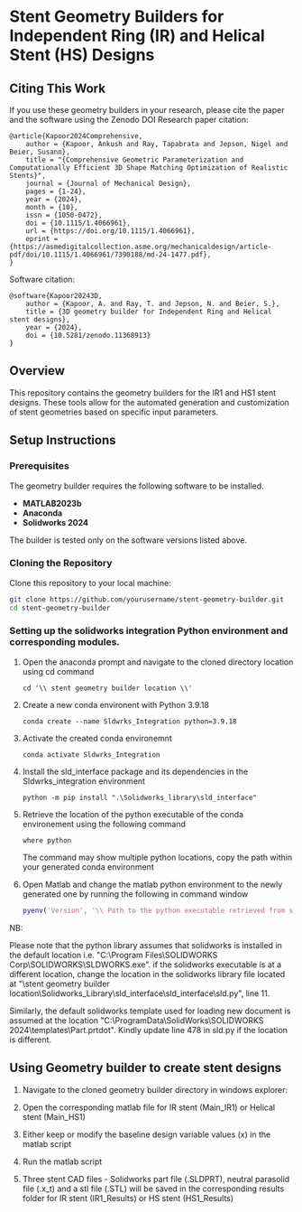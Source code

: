 # Stent Geometry Builders for Independent Ring (IR) and Helical Stent (HS) Designs

## Citing This Work

If you use these geometry builders in your research, please cite the paper and the software using the Zenodo DOI
Research paper citation:

```
@article{Kapoor2024Comprehensive,
    author = {Kapoor, Ankush and Ray, Tapabrata and Jepson, Nigel and Beier, Susann},
    title = "{Comprehensive Geometric Parameterization and Computationally Efficient 3D Shape Matching Optimization of Realistic Stents}",
    journal = {Journal of Mechanical Design},
    pages = {1-24},
    year = {2024},
    month = {10},
    issn = {1050-0472},
    doi = {10.1115/1.4066961},
    url = {https://doi.org/10.1115/1.4066961},
    eprint = {https://asmedigitalcollection.asme.org/mechanicaldesign/article-pdf/doi/10.1115/1.4066961/7390188/md-24-1477.pdf},
}
```
Software citation:
```
@software{Kapoor20243D,
    author = {Kapoor, A. and Ray, T. and Jepson, N. and Beier, S.},
    title = {3D geometry builder for Independent Ring and Helical stent designs},
    year = {2024},
    doi = {10.5281/zenodo.11368913}
}
```

## Overview

This repository contains the geometry builders for the IR1 and HS1 stent designs. These tools allow for the automated generation and customization of stent geometries based on specific input parameters.

## Setup Instructions

### Prerequisites

The geometry builder requires the following software to be installed. 

- **MATLAB2023b** 
- **Anaconda**
-  **Solidworks 2024**

The builder is tested only on the software versions listed above.

### Cloning the Repository

Clone this repository to your local machine:

```bash
git clone https://github.com/yourusername/stent-geometry-builder.git
cd stent-geometry-builder
```
### Setting up the solidworks integration Python environment and corresponding modules. 

1. Open the anaconda prompt and navigate to the cloned directory location using cd command
    ```conda
    cd '\\ stent geometry builder location \\'
    ```

2. Create a new conda environent with Python 3.9.18 
    ```conda
    conda create --name Sldwrks_Integration python=3.9.18
    ```

3. Activate the created conda environemnt
    ```conda
    conda activate Sldwrks_Integration
    ```

4. Install the sld_interface package and its dependencies in the Sldwrks_integration environment
    ```conda
    python -m pip install ".\Solidworks_library\sld_interface"
    ```

5. Retrieve the location of the python executable of the conda environement using the following command
    ```conda
    where python
    ```
    The command may show multiple python locations, copy the path within your generated conda environment

6. Open Matlab and change the matlab python environment to the newly generated one by running the following in command window
    ```matlab
    pyenv('Version', '\\ Path to the python executable retrieved from step 5 \\')
    ```

NB: 

Please note that the python library assumes that solidworks is installed in the default location i.e. "C:\Program Files\SOLIDWORKS Corp\SOLIDWORKS\SLDWORKS.exe". if the solidworks executable is at a different location, change the location in the solidworks library file located at "\stent geometry builder location\Solidworks_Library\sld_interface\sld_interface\sld.py", line 11. 

Similarly, the default solidworks template used for loading new document is assumed at the location "C:\ProgramData\SolidWorks\SOLIDWORKS 2024\templates\Part.prtdot". Kindly update line 478 in sld.py if the location is different. 

## Using Geometry builder to create stent designs

1. Navigate to the cloned geometry builder directory in windows explorer:

2. Open the corresponding matlab file for IR stent (Main_IR1) or Helical stent (Main_HS1)

3. Either keep or modify the baseline design variable values (x) in the matlab script

4. Run the matlab script

5. Three stent CAD files - Solidworks part file (.SLDPRT), neutral parasolid file (.x_t) and a stl file (.STL) will be saved in the corresponding results folder for IR stent (IR1_Results) or HS stent (HS1_Results)


